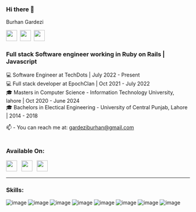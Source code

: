 ### Hi there 👋

Burhan Gardezi

<a href="https://www.linkedin.com/in/burhan-gardezi/"><img height="30" src="https://img.shields.io/badge/LinkedIn-0077B5?style=for-the-badge&logo=linkedin&logoColor=white"></a>&nbsp;&nbsp;<a href="https://stackoverflow.com/users/15414320/burhan-gardezi"><img height="30" src="https://img.shields.io/badge/Stack_Overflow-FE7A16?style=for-the-badge&logo=stack-overflow&logoColor=white"></a>&nbsp;&nbsp;<a href="https://leetcode.com/BurhanGardezi/"><img height="30" src="https://img.shields.io/badge/-LeetCode-FFA116?style=for-the-badge&logo=LeetCode&logoColor=black"></a>&nbsp;&nbsp;

### Full stack Software engineer working in Ruby on Rails | Javascript

💻 Software Engineer at TechDots | July 2022 - Present <br/>
💻 Full stack developer at EpochClan | Oct 2021 - July 2022 <br/>
🎓 Masters in Computer Science - Information Technology University, lahore | Oct 2020 - June 2024 <br/>
🎓 Bachelors in Electical Engineering - University of Central Punjab, Lahore | 2014 - 2018 <br/>

📫 - You can reach me at: gardeziburhan@gmail.com
<br />
<br />
### Available On:
<a href="https://www.linkedin.com/in/burhan-gardezi/"><img height="30" src="https://github.com/WaylonWalker/WaylonWalker/blob/main/icon/linkedin.png?raw=true"></a>&nbsp;&nbsp;
<a href="https://www.instagram.com/gardeziburhan/"><img height="30" src="https://github.com/WaylonWalker/WaylonWalker/blob/main/icon/instagram.png?raw=true"></a>&nbsp;&nbsp;
<a href="https://leetcode.com/BurhanGardezi/"><img height="30" src="https://leetcode.com/_next/static/images/logo-ff2b712834cf26bf50a5de58ee27bcef.png"></a>
<br/>
<hr/>

### Skills:
![image](https://user-images.githubusercontent.com/81084410/196358605-3b980dbe-3d9b-4e1c-8c7c-c90d4950a758.png)
![image](https://user-images.githubusercontent.com/81084410/196360414-3cee21ed-1808-4e25-af04-07a49f4fe8c9.png) 
 ![image](https://user-images.githubusercontent.com/81084410/196358446-193c76c5-c29d-4f67-a632-a635d3a0c49e.png) ![image](https://user-images.githubusercontent.com/81084410/196358975-d4161954-0d6c-4e78-ac36-d8cef596d4b3.png) ![image](https://user-images.githubusercontent.com/81084410/196359239-881014f8-3c0f-4a7d-af4f-f8934bda2118.png) ![image](https://user-images.githubusercontent.com/81084410/196368676-05db63e9-692d-4bf4-af0e-d88110107398.png) ![image](https://user-images.githubusercontent.com/81084410/196359836-be775418-8c2c-460f-aed2-1426e0bca232.png) ![image](https://user-images.githubusercontent.com/81084410/196359985-9b5701d4-45c4-43fb-9f62-4eb04c1c5b7b.png)

